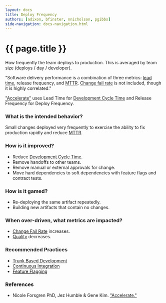 ```yaml
---
layout: docs
title: Deploy Frequency
authors: [adixon, bfinster, nnicholson, pgibbs]
side-navigation: docs-navigation.html
---
```


# {{ page.title }}

How frequently the team deploys to production. This is
averaged by team size (deploys / day / developer).

"Software delivery performance is a combination of three metrics: [lead time](./development-cycle-time.html), release frequency, and [MTTR](./mean-time-to-repair.html). [Change fail rate](./change-fail-rate.html) is not included, though it is highly correlated."

["Accelerate"](https://itrevolution.com/book/accelerate/) uses Lead Time for [Development Cycle Time](./development-cycle-time.html) and Release Frequency for Deploy Frequency.

### What is the intended behavior?

Small changes deployed very frequently to exercise the ability to fix production
rapidly and reduce [MTTR](./mean-time-to-repair.html).

### How is it improved?

- Reduce [Development Cycle Time](./development-cycle-time.html).
- Remove handoffs to other teams.
- Remove manual or external approvals for change.
- Move hard dependencies to soft dependencies with feature flags and contract tests.

### How is it gamed?

- Re-deploying the same artifact repeatedly.
- Building new artifacts that contain no changes.

### When over-driven, what metrics are impacted?

- [Change Fail Rate](./change-fail-rate.html) increases.
- [Quality](./quality.html) decreases.

### Recommended Practices

- [Trunk Based Development](https://trunkbaseddevelopment.com/)
- [Continuous Integration](https://martinfowler.com/articles/continuousIntegration.html)
- [Feature Flagging](https://martinfowler.com/articles/feature-toggles.html)

### References

- Nicole Forsgren PhD, Jez Humble & Gene Kim. ["Accelerate."](https://itrevolution.com/book/accelerate/)
